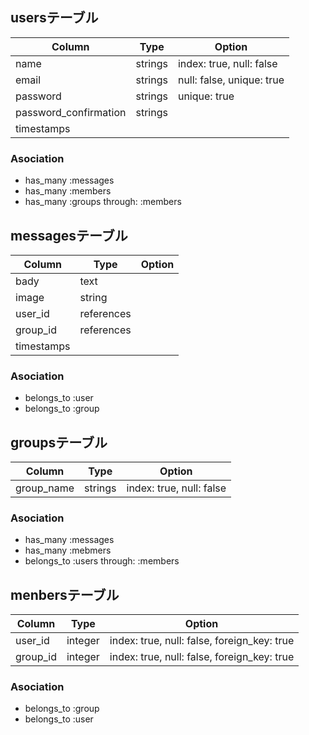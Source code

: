 ## usersテーブル
|Column|Type|Option|
|------|----|------|
|name|strings|index: true, null: false|
|email|strings|null: false, unique: true|
|password|strings|unique: true|
|password_confirmation|strings|
|timestamps|

### Asociation
- has_many :messages
- has_many :members
- has_many :groups through: :members

## messagesテーブル
|Column|Type|Option|
|------|----|------|
|bady|text|
|image|string|
|user_id|references|
|group_id|references|
|timestamps|

### Asociation
- belongs_to :user
- belongs_to :group

## groupsテーブル
|Column|Type|Option|
|------|----|------|
|group_name|strings|index: true, null: false|
### Asociation

- has_many :messages
- has_many :mebmers
- belongs_to :users through: :members

## menbersテーブル
|Column|Type|Option|
|------|----|------|
|user_id|integer|index: true, null: false, foreign_key: true|
|group_id|integer|index: true, null: false, foreign_key: true|

### Asociation
- belongs_to :group
- belongs_to :user